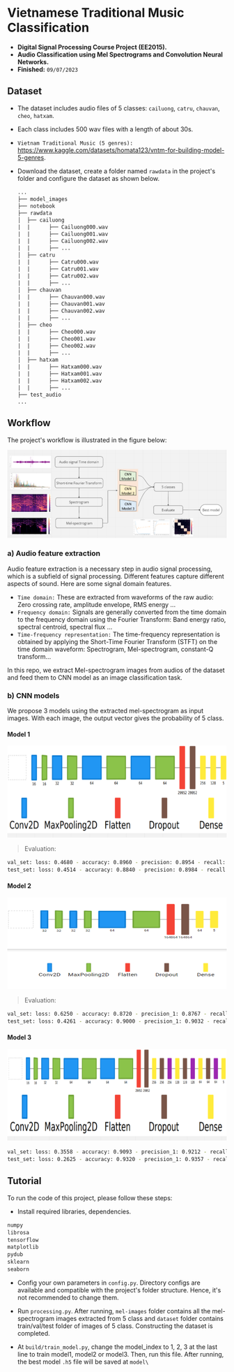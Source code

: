 # Vietnamese Traditional Music Classification
- **Digital Signal Processing Course Project (EE2015).**
- **Audio Classification using Mel Spectrograms and Convolution Neural Networks.**
- **Finished:** ```09/07/2023```

## Dataset
- The dataset includes audio files of 5 classes:  ``cailuong``,  ``catru``,  ``chauvan``,  ``cheo``,  ``hatxam``.
- Each class includes 500 wav files with a length of about 30s.
- ``Vietnam Traditional Music (5 genres):`` https://www.kaggle.com/datasets/homata123/vntm-for-building-model-5-genres.
- Download the dataset, create a folder named ``rawdata`` in the project's folder and configure the dataset as shown below.
  
      ...
      ├── model_images
      ├── notebook
      ├── rawdata                   
      │  ├── cailuong 
      |  |      ├── Cailuong000.wav
      |  |      ├── Cailuong001.wav
      |  |      ├── Cailuong002.wav   
      |  |      ├── ...
      │  ├── catru    
      |  |      ├── Catru000.wav
      |  |      ├── Catru001.wav
      |  |      ├── Catru002.wav   
      |  |      ├── ...        
      │  ├── chauvan  
      |  |      ├── Chauvan000.wav
      |  |      ├── Chauvan001.wav
      |  |      ├── Chauvan002.wav   
      |  |      ├── ...   
      │  ├── cheo  
      |  |      ├── Cheo000.wav
      |  |      ├── Cheo001.wav
      |  |      ├── Cheo002.wav   
      |  |      ├── ...  
      │  ├── hatxam  
      |  |      ├── Hatxam000.wav
      |  |      ├── Hatxam001.wav
      |  |      ├── Hatxam002.wav   
      |  |      ├── ...              
      ├── test_audio
      ...

## Workflow
The project's workflow is illustrated in the figure below:

![Alt text](https://github.com/LTPhat/Vietnamese-Traditional-Music-Classification/blob/main/model_images/train_phase2.png)

### a) Audio feature extraction
Audio feature extraction is a necessary step in audio signal processing, which is a subfield of signal processing. Different features capture different aspects of sound. Here are some signal domain features.
- ``Time domain:`` These are extracted from waveforms of the raw audio: Zero crossing rate, amplitude envelope, RMS energy ...
- ``Frequency domain:`` Signals are generally converted from the time domain to the frequency domain using the Fourier Transform: Band energy ratio, spectral centroid, spectral flux ...
- ``Time-frequency representation:`` The time-frequency representation is obtained by applying the Short-Time Fourier Transform (STFT) on the time domain waveform: Spectrogram, Mel-spectrogram, constant-Q transform...

In this repo, we extract Mel-spectrogram images from audios of the dataset and feed them to CNN model as an image classification task.

### b) CNN models
We propose 3 models using the extracted mel-spectrogram as input images. With each image, the output vector gives the probability of 5 class.
#### Model 1

![Alt text](https://github.com/LTPhat/Vietnamese-Traditional-Music-Classification/blob/main/model_images/model1/model1.png)

> Evaluation:

```sh
val_set: loss: 0.4680 - accuracy: 0.8960 - precision: 0.8954 - recall: 0.8907
test_set: loss: 0.4514 - accuracy: 0.8840 - precision: 0.8984 - recall: 0.8840
```

#### Model 2

![Alt text](https://github.com/LTPhat/Vietnamese-Traditional-Music-Classification/blob/main/model_images/model2/model2.png)

> Evaluation:

```sh
val_set: loss: 0.6250 - accuracy: 0.8720 - precision_1: 0.8767 - recall_1: 0.8720
test_set: loss: 0.4261 - accuracy: 0.9000 - precision_1: 0.9032 - recall_1: 0.8960
```

#### Model 3

![Alt text](https://github.com/LTPhat/Vietnamese-Traditional-Music-Classification/blob/main/model_images/model3/model3.png)

```sh
val_set: loss: 0.3558 - accuracy: 0.9093 - precision_1: 0.9212 - recall_1: 0.9040
test_set: loss: 0.2625 - accuracy: 0.9320 - precision_1: 0.9357 - recall_1: 0.9320
```

## Tutorial

To run the code of this project, please follow these steps:
- Install required libraries, dependencies.
```sh
numpy
librosa
tensorflow
matplotlib
pydub
sklearn
seaborn
```

- Config your own parameters in ``config.py``. Directory configs are available and compatible with the project's folder structure. Hence, it's not recommended to change them.

- Run  ``processing.py``. After running, ``mel-images`` folder contains all the mel-spectrogram images extracted from 5 class and ``dataset`` folder contains train/val/test folder of images of 5 class. Constructing the dataset is completed.

- At ``build/train_model.py``, change the model_index to 1, 2, 3 at the last line to train model1, model2 or model3. Then, run this file.
After running, the best model ``.h5`` file will be saved at ``model\``
